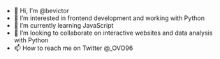 - 👋 Hi, I’m @bevictor
- 👀 I’m interested in frontend development and working with Python
- 🌱 I’m currently learning JavaScript
- 💞️ I’m looking to collaborate on interactive websites and data analysis with Python
- 📫 How to reach me on Twitter @_OVO96

<!---
bevictor/bevictor is a ✨ special ✨ repository because its `README.md` (this file) appears on your GitHub profile.
You can click the Preview link to take a look at your changes.
--->
